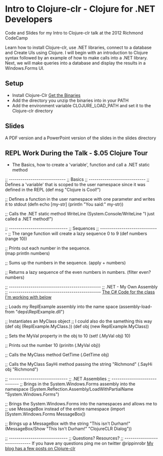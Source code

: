Intro to Clojure-clr - Clojure for .NET Developers
====================================================

Code and Slides for my Intro to Clojure-clr talk at the 2012 Richmond CodeCamp 

Learn how to install Clojure-clr, use .NET libraries, connect to a database and Create UIs using Clojure. I will begin with an introduction to Clojure syntax followed by an example of how to make calls into a .NET library. Next, we will make queries into a database and display the results in a Windows.Forms UI.

## Setup 
- Install Clojure-Clr [Get the Binaries](https://github.com/clojure/clojure-clr/wiki/Getting-binaries)
- Add the directory you unzip the binaries into in your PATH
- Add the environment variable CLOJURE_LOAD_PATH and set it to the Clojure-clr directory

## Slides
A PDF version and a PowerPoint version of the slides in the slides directory

## REPL Work During the Talk - $.05 Clojure Tour
- The Basics, how to create a 'variable', function and call a .NET static method

;; -----------------------------
;; Basics
;; -----------------------------
;; Defines a 'variable' that is scoped to the user namespace since it was defined in the REPL
(def msg "Clojure is Cool!")

;; Defines a function in the user namespace with one parameter and writes it to stdout
(defn echo [my-str]
  (println "You said:" my-str))

;; Calls the .NET static method WriteLine
(System.Console/WriteLine "I just called a .NET method!")

;; ------------------------------
;; Sequences
;; ------------------------------
;; The range function will create a lazy sequence 0 to 9
(def numbers (range 10))
 
;; Prints out each number in the sequence.  
(map println numbers)

;; Sums up the numbers in the sequence.
(apply + numbers)

;; Returns a lazy sequence of the even numbers in numbers.
(filter even? numbers)

;; -----------------------------------------------
;; .NET - My Own Assembly
;; -----------------------------------------------
[The C# Code for the class I'm working with below ](https://github.com/rippinrobr/intro-to-clojureclr-talk/blob/master/dotnet_src/HockeyStats/ReplExample/Class1.cs)

;; Loads my ReplExample assembly into the name space
(assembly-load-from "deps\\ReplExample.dll")

;; Instantiates an MyClass object 
;; I could also do the samething this way (def obj (ReplExample.MyClass.))
(def obj (new ReplExample.MyClass)) 

;; Sets the MyVal property in the obj to 10
(set! (.MyVal obj) 10)

;; Prints out the number 10
(prinltn (.MyVal obj))

;; Calls the MyClass method GetTime
(.GetTime obj)

;; Calls the MyClass SayHi method passing the string "Richmond"
(.SayHi obj "Richmond")

;; ------------------------------
;; .NET Assemblies
;; ------------------------------
;; Brings in the System.Windows.Forms assembly into the namespace
(System.Reflection.Assembly/LoadWithPartialName "System.Windows.Forms")

;; Brings the System.Windows.Forms into the namespaces and allows me to
;; use MessageBox instead of the entire namespace
(import [System.Windows.Forms MessageBox])

;; Brings up a MessageBox with the string "This isn't Durham!"
(MessageBox/Show "This Isn't Durham!" "ClojureCLR Dialog"))

;; ------------------------------
;; Questions? Resources?
;; ------------------------------
If you have any questions ping me on twitter @rippinrobr
[My blog has a few posts on Clojure-clr](http://www.myclojureadventure.com/search/label/clojureclr)

